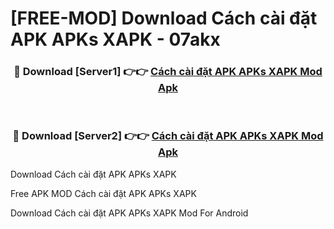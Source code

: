 # [FREE-MOD] Download Cách cài đặt APK APKs XAPK - 07akx


<div align="center">
<h3>🔴 Download [Server1] 👉👉 <a href="https://apk-comot.site?title=Cách_cài_đặt_APK_APKs_XAPK">Cách cài đặt APK APKs XAPK Mod Apk</a></h3><br>

<h3>🔴 Download [Server2] 👉👉 <a href="https://apk-comot.site?title=Cách_cài_đặt_APK_APKs_XAPK">Cách cài đặt APK APKs XAPK Mod Apk</a></h3>
</div>



Download Cách cài đặt APK APKs XAPK 

Free APK MOD Cách cài đặt APK APKs XAPK 

Download Cách cài đặt APK APKs XAPK Mod For Android
